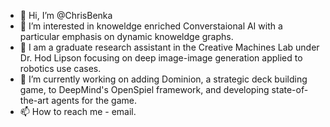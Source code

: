 - 👋 Hi, I’m @ChrisBenka
- 👀 I’m interested in knoweldge enriched Converstaional AI with a particular emphasis on dynamic knoweldge graphs. 
- 🌱 I am a graduate research assistant in the Creative Machines Lab under Dr. Hod Lipson focusing on deep image-image generation applied to robotics use cases. 
- 🌱 I’m currently working on adding Dominion, a strategic deck building game, to DeepMind's OpenSpiel framework, and developing state-of-the-art agents for the game. 
- 📫 How to reach me - email. 

<!---
ChrisBenka/ChrisBenka is a ✨ special ✨ repository because its `README.md` (this file) appears on your GitHub profile.
You can click the Preview link to take a look at your changes.
--->
